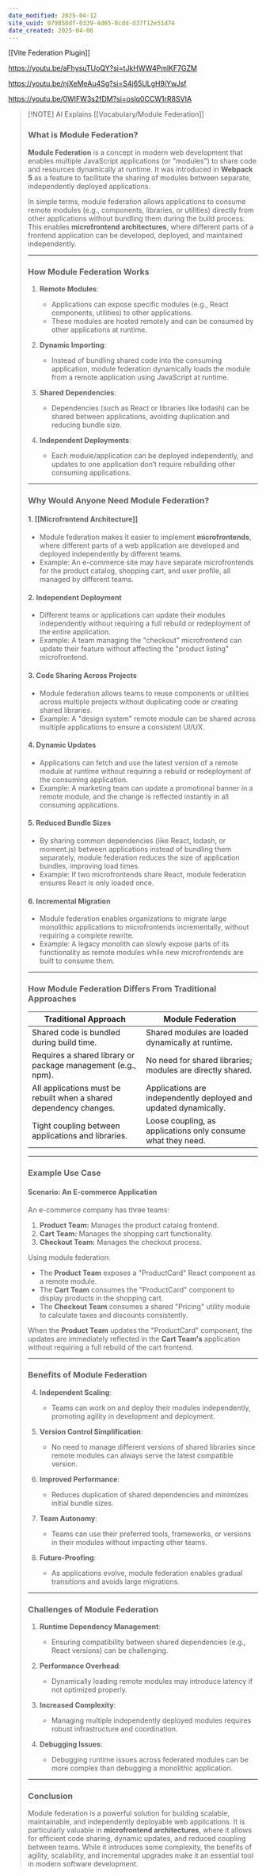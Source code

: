 ```yaml
---
date_modified: 2025-04-12
site_uuid: 079858df-0339-4d65-8cdd-d37f12e51d74
date_created: 2025-04-06
---
```


[[Vite Federation Plugin]]

https://youtu.be/aFhysuTUoQY?si=tJkHWW4PmlKF7GZM

https://youtu.be/njXeMeAu4Sg?si=S4j65ULgH9iYwJsf


https://youtu.be/0WIFW3s2fDM?si=oslq0CCW1rR8SVIA
> [!NOTE] AI Explains [[Vocabulary/Module Federation]]
> ### **What is Module Federation?**
> 
> **Module Federation** is a concept in modern web development that enables multiple JavaScript applications (or "modules") to share code and resources dynamically at runtime. It was introduced in **Webpack 5** as a feature to facilitate the sharing of modules between separate, independently deployed applications.
> 
> In simple terms, module federation allows applications to consume remote modules (e.g., components, libraries, or utilities) directly from other applications without bundling them during the build process. This enables **microfrontend architectures**, where different parts of a frontend application can be developed, deployed, and maintained independently.
> 
> ---
> 
> ### **How Module Federation Works**
> 
> 1. **Remote Modules**:
>     
>     - Applications can expose specific modules (e.g., React components, utilities) to other applications.
>     - These modules are hosted remotely and can be consumed by other applications at runtime.
> 2. **Dynamic Importing**:
>     
>     - Instead of bundling shared code into the consuming application, module federation dynamically loads the module from a remote application using JavaScript at runtime.
> 3. **Shared Dependencies**:
>     
>     - Dependencies (such as React or libraries like lodash) can be shared between applications, avoiding duplication and reducing bundle size.
> 4. **Independent Deployments**:
>     
>     - Each module/application can be deployed independently, and updates to one application don’t require rebuilding other consuming applications.
> 
> ---
> 
> ### **Why Would Anyone Need Module Federation?**
> 
> #### **1. [[Microfrontend Architecture]]**
> 
> - Module federation makes it easier to implement **microfrontends**, where different parts of a web application are developed and deployed independently by different teams.
> - Example: An e-commerce site may have separate microfrontends for the product catalog, shopping cart, and user profile, all managed by different teams.
> 
> #### **2. Independent Deployment**
> 
> - Different teams or applications can update their modules independently without requiring a full rebuild or redeployment of the entire application.
> - Example: A team managing the "checkout" microfrontend can update their feature without affecting the "product listing" microfrontend.
> 
> #### **3. Code Sharing Across Projects**
> 
> - Module federation allows teams to reuse components or utilities across multiple projects without duplicating code or creating shared libraries.
> - Example: A "design system" remote module can be shared across multiple applications to ensure a consistent UI/UX.
> 
> #### **4. Dynamic Updates**
> 
> - Applications can fetch and use the latest version of a remote module at runtime without requiring a rebuild or redeployment of the consuming application.
> - Example: A marketing team can update a promotional banner in a remote module, and the change is reflected instantly in all consuming applications.
> 
> #### **5. Reduced Bundle Sizes**
> 
> - By sharing common dependencies (like React, lodash, or moment.js) between applications instead of bundling them separately, module federation reduces the size of application bundles, improving load times.
> - Example: If two microfrontends share React, module federation ensures React is only loaded once.
> 
> #### **6. Incremental Migration**
> 
> - Module federation enables organizations to migrate large monolithic applications to microfrontends incrementally, without requiring a complete rewrite.
> - Example: A legacy monolith can slowly expose parts of its functionality as remote modules while new microfrontends are built to consume them.
> 
> ---
> 
> ### **How Module Federation Differs From Traditional Approaches**
> 
> |**Traditional Approach**|**Module Federation**|
> |---|---|
> |Shared code is bundled during build time.|Shared modules are loaded dynamically at runtime.|
> |Requires a shared library or package management (e.g., npm).|No need for shared libraries; modules are directly shared.|
> |All applications must be rebuilt when a shared dependency changes.|Applications are independently deployed and updated dynamically.|
> |Tight coupling between applications and libraries.|Loose coupling, as applications only consume what they need.|
> 
> ---
> 
> ### **Example Use Case**
> 
> #### **Scenario: An E-commerce Application**
> 
> An e-commerce company has three teams:
> 
> 1. **Product Team:** Manages the product catalog frontend.
> 2. **Cart Team:** Manages the shopping cart functionality.
> 3. **Checkout Team:** Manages the checkout process.
> 
> Using module federation:
> 
> - The **Product Team** exposes a "ProductCard" React component as a remote module.
> - The **Cart Team** consumes the "ProductCard" component to display products in the shopping cart.
> - The **Checkout Team** consumes a shared "Pricing" utility module to calculate taxes and discounts consistently.
> 
> When the **Product Team** updates the "ProductCard" component, the updates are immediately reflected in the **Cart Team's** application without requiring a full rebuild of the cart frontend.
> 
> ---
> 
> ### **Benefits of Module Federation**
> 
> 4. **Independent Scaling**:
>     
>     - Teams can work on and deploy their modules independently, promoting agility in development and deployment.
> 5. **Version Control Simplification**:
>     
>     - No need to manage different versions of shared libraries since remote modules can always serve the latest compatible version.
> 6. **Improved Performance**:
>     
>     - Reduces duplication of shared dependencies and minimizes initial bundle sizes.
> 7. **Team Autonomy**:
>     
>     - Teams can use their preferred tools, frameworks, or versions in their modules without impacting other teams.
> 8. **Future-Proofing**:
>     
>     - As applications evolve, module federation enables gradual transitions and avoids large migrations.
> 
> ---
> 
> ### **Challenges of Module Federation**
> 
> 1. **Runtime Dependency Management**:
>     
>     - Ensuring compatibility between shared dependencies (e.g., React versions) can be challenging.
> 2. **Performance Overhead**:
>     
>     - Dynamically loading remote modules may introduce latency if not optimized properly.
> 3. **Increased Complexity**:
>     
>     - Managing multiple independently deployed modules requires robust infrastructure and coordination.
> 4. **Debugging Issues**:
>     
>     - Debugging runtime issues across federated modules can be more complex than debugging a monolithic application.
> 
> ---
> 
> ### **Conclusion**
> 
> Module federation is a powerful solution for building scalable, maintainable, and independently deployable web applications. It is particularly valuable in **microfrontend architectures**, where it allows for efficient code sharing, dynamic updates, and reduced coupling between teams. While it introduces some complexity, the benefits of agility, scalability, and incremental upgrades make it an essential tool in modern software development.